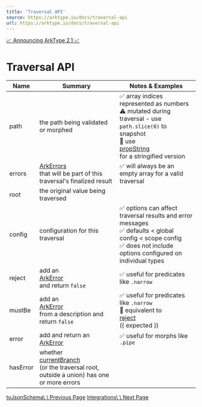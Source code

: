```yaml
---
title: 'Traversal API'
source: https://arktype.io/docs/traversal-api
url: https://arktype.io/docs/traversal-api
---
```


[📈 Announcing ArkType 2.1 📈](https://arktype.io/docs/blog/2.1)

# Traversal API

| Name     | Summary                                                                                                                                            | Notes & Examples                                                                                                                                                                                                  |
| -------- | -------------------------------------------------------------------------------------------------------------------------------------------------- | ----------------------------------------------------------------------------------------------------------------------------------------------------------------------------------------------------------------- |
| path     | the path being validated or morphed                                                                                                                | ✅ array indices represented as numbers<br>⚠️ mutated during traversal - use `path.slice(0)` to snapshot<br>🔗 use<br>[propString](https://arktype.io/docs/traversal-api#propString)<br>for a stringified version |
| errors   | [ArkErrors](https://arktype.io/docs/traversal-api#ArkErrors)<br>that will be part of this traversal's finalized result                             | ✅ will always be an empty array for a valid traversal                                                                                                                                                            |
| root     | the original value being traversed                                                                                                                 |                                                                                                                                                                                                                   |
| config   | configuration for this traversal                                                                                                                   | ✅ options can affect traversal results and error messages<br>✅ defaults < global config < scope config<br>✅ does not include options configured on individual types                                            |
| reject   | add an<br>[ArkError](https://arktype.io/docs/traversal-api#ArkError)<br>and return `false`                                                         | ✅ useful for predicates like `.narrow`                                                                                                                                                                           |
| mustBe   | add an<br>[ArkError](https://arktype.io/docs/traversal-api#ArkError)<br>from a description and return `false`                                      | ✅ useful for predicates like `.narrow`<br>🔗 equivalent to<br>[reject](https://arktype.io/docs/traversal-api#reject)<br>({ expected })                                                                           |
| error    | add and return an<br>[ArkError](https://arktype.io/docs/traversal-api#ArkError)                                                                    | ✅ useful for morphs like `.pipe`                                                                                                                                                                                 |
| hasError | whether<br>[currentBranch](https://arktype.io/docs/traversal-api#currentBranch)<br>(or the traversal root, outside a union) has one or more errors |                                                                                                                                                                                                                   |

[toJsonSchema\\ \\ Previous Page](https://arktype.io/docs/type-api#tojsonschema)
[Integrations\\ \\ Next Page](https://arktype.io/docs/integrations)
